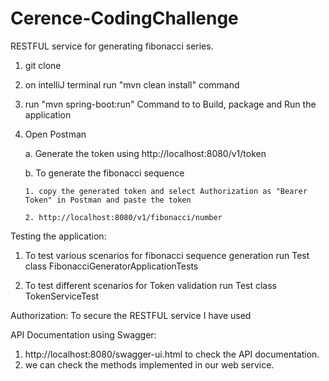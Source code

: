# Cerence-CodingChallenge


RESTFUL service for generating fibonacci series.

1. git clone 
2. on intelliJ terminal run "mvn clean install" command
3. run "mvn spring-boot:run" Command to to Build, package and Run the application

4. Open Postman

   a. Generate the token using http://localhost:8080/v1/token
   
   b. To generate the fibonacci sequence 
   
       1. copy the generated token and select Authorization as "Bearer Token" in Postman and paste the token
       
       2. http://localhost:8080/v1/fibonacci/number

Testing the application:
1. To test various scenarios for fibonacci sequence generation run Test class FibonacciGeneratorApplicationTests

2. To test different scenarios for Token validation run Test class TokenServiceTest
    
Authorization:
To secure the RESTFUL service I have used 


API Documentation using Swagger:
1. http://localhost:8080/swagger-ui.html to check the API documentation.
2. we can check the methods implemented in our web service. 




